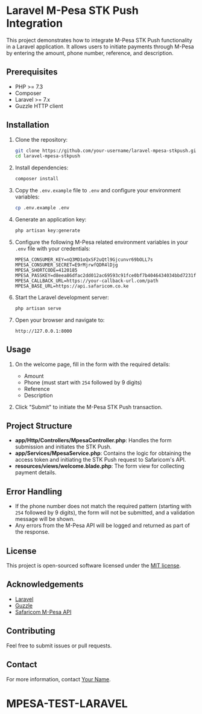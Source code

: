 # Laravel M-Pesa STK Push Integration

This project demonstrates how to integrate M-Pesa STK Push functionality in a Laravel application. It allows users to initiate payments through M-Pesa by entering the amount, phone number, reference, and description.

## Prerequisites

- PHP >= 7.3
- Composer
- Laravel >= 7.x
- Guzzle HTTP client

## Installation

1. Clone the repository:

    ```bash
    git clone https://github.com/your-username/laravel-mpesa-stkpush.git
    cd laravel-mpesa-stkpush
    ```

2. Install dependencies:

    ```bash
    composer install
    ```

3. Copy the `.env.example` file to `.env` and configure your environment variables:

    ```bash
    cp .env.example .env
    ```

4. Generate an application key:

    ```bash
    php artisan key:generate
    ```

5. Configure the following M-Pesa related environment variables in your `.env` file with your credentials:

    ```env
    MPESA_CONSUMER_KEY=nQ3MD1oQxSF2uQtl9Gjcunvr69bOLL7s
    MPESA_CONSUMER_SECRET=E9rMjrwfQDR4lDjg
    MPESA_SHORTCODE=4120185
    MPESA_PASSKEY=d8eea86dfac2dd012ac69593c91fce0bf7b4046434034bbd7231faadcb81c2de
    MPESA_CALLBACK_URL=https://your-callback-url.com/path
    MPESA_BASE_URL=https://api.safaricom.co.ke
    ```

6. Start the Laravel development server:

    ```bash
    php artisan serve
    ```

7. Open your browser and navigate to:

    ```
    http://127.0.0.1:8000
    ```

## Usage

1. On the welcome page, fill in the form with the required details:
    - Amount
    - Phone (must start with `254` followed by 9 digits)
    - Reference
    - Description

2. Click "Submit" to initiate the M-Pesa STK Push transaction.

## Project Structure

- **app/Http/Controllers/MpesaController.php**: Handles the form submission and initiates the STK Push.
- **app/Services/MpesaService.php**: Contains the logic for obtaining the access token and initiating the STK Push request to Safaricom's API.
- **resources/views/welcome.blade.php**: The form view for collecting payment details.

## Error Handling

- If the phone number does not match the required pattern (starting with `254` followed by 9 digits), the form will not be submitted, and a validation message will be shown.
- Any errors from the M-Pesa API will be logged and returned as part of the response.

## License

This project is open-sourced software licensed under the [MIT license](https://opensource.org/licenses/MIT).

## Acknowledgements

- [Laravel](https://laravel.com/)
- [Guzzle](https://github.com/guzzle/guzzle)
- [Safaricom M-Pesa API](https://developer.safaricom.co.ke/docs)

## Contributing

Feel free to submit issues or pull requests.

## Contact

For more information, contact [Your Name](mailto:your-email@example.com).
# MPESA-TEST-LARAVEL

